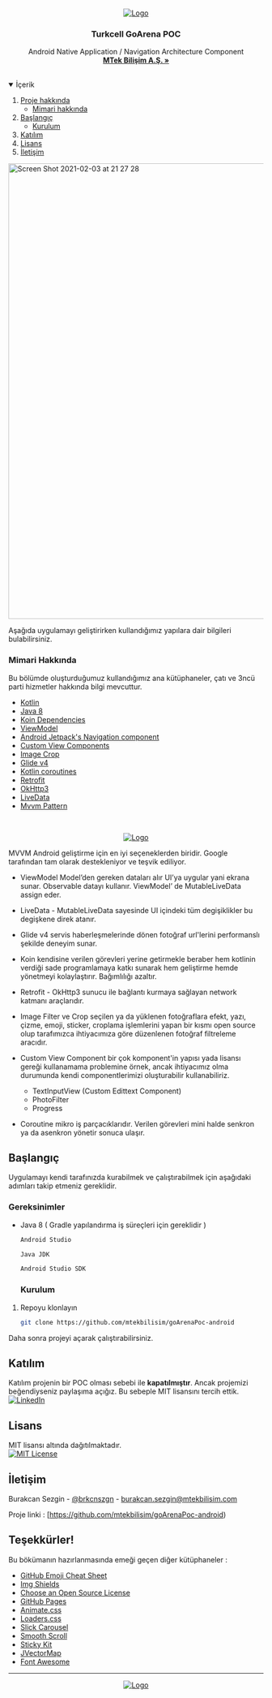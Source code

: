 
<!-- PROJECT LOGO -->
<br />
<p align="center">
  <a href="https://github.com/mtekbilisim">
    <img src="https://www.cioupdate.com.tr/wp-content/uploads/2020/06/poc.jpg" alt="Logo">
  </a>

<h3 align="center">Turkcell GoArena POC</h3>

  <p align="center">
    Android Native Application /  Navigation Architecture Component
    <br />
    <a href="http://www.mtekbilisim.com"><strong>MTek Bilişim A.Ş. »</strong></a>
    <br />
    <br />
  </p>
</p>

<!-- TABLE OF CONTENTS -->
<details open="open">
  <summary>İçerik</summary>
  <ol>
    <li>
      <a href="#about-the-project">Proje hakkında</a>
      <ul>
        <li><a href="#built-with">Mimari hakkında</a></li>
      </ul>
    </li>
    <li>
      <a href="#getting-started">Başlangıç</a>
      <ul>
        <li><a href="#installation">Kurulum</a></li>
      </ul>
    </li>
    <li><a href="#contributing">Katılım</a></li>
    <li><a href="#license">Lisans</a></li>
    <li><a href="#contact">İletişim</a></li>
  </ol>
</details>

<img width="898" alt="Screen Shot 2021-02-03 at 21 27 28" src="https://user-images.githubusercontent.com/34453671/106792295-02d35100-6667-11eb-97d6-ca519c2a2056.png" alt="Logo">


Aşağıda uygulamayı geliştirirken kullandığımız yapılara dair bilgileri bulabilirsiniz.

### Mimari Hakkında

Bu bölümde oluşturduğumuz kullandığımız ana kütüphaneler, çatı ve 3ncü parti hizmetler hakkında bilgi mevcuttur.

* [Kotlin](https://kotlinlang.org/)
* [Java 8](https://www.oracle.com/tr/java/technologies/javase-jdk8-downloads.html)
* [Koin Dependencies](https://insert-koin.io)
* [ViewModel](https://developer.android.com/topic/libraries/architecture/viewmodel?gclid=CjwKCAiAsOmABhAwEiwAEBR0ZmX9hYu395Djcu7p85bjdTzYDHVx2RC9eUfaxuN2Ez2WbRpt1vYHGRoCg8MQAvD_BwE&gclsrc=aw.ds)
* [Android Jetpack's Navigation component](https://developer.android.com/guide/navigation)
* [Custom View Components](https://developer.android.com/guide/topics/ui/custom-components)
* [Image Crop](https://github.com/igreenwood/SimpleCropView)
* [Glide v4](https://bumptech.github.io/glide/)
* [Kotlin coroutines](https://developer.android.com/kotlin/coroutines?gclid=CjwKCAiAsOmABhAwEiwAEBR0ZsmldRBZG-OZsDLssJfpn-6IX0JO-hNMxeXbAMElP8pkmziUrj-rCBoC3-sQAvD_BwE&gclsrc=aw.ds)
* [Retrofit](https://square.github.io/#android)
* [OkHttp3](https://square.github.io/okhttp/)
* [LiveData](https://developer.android.com/topic/libraries/architecture/livedata)
* [Mvvm Pattern](https://developer.android.com/jetpack/guide)


<br />
<p align="center">
  <a href="https://github.com/mtekbilisim">
    <img src="https://user-images.githubusercontent.com/34453671/106795233-e20cfa80-666a-11eb-8cb1-22e9c9c85409.png" alt="Logo">
  </a>
</p>

MVVM Android geliştirme için en iyi seçeneklerden biridir. Google tarafından tam olarak destekleniyor ve teşvik ediliyor.

* ViewModel Model’den gereken dataları alır UI’ya uygular yani ekrana sunar. Observable datayı kullanır. ViewModel’ de MutableLiveData assign eder. 
* LiveData - MutableLiveData sayesinde UI içindeki tüm degişiklikler bu degişkene direk atanır.
* Glide v4 servis haberleşmelerinde dönen fotoğraf url'lerini performanslı şekilde deneyim sunar.
* Koin kendisine verilen görevleri yerine getirmekle beraber hem kotlinin verdiği sade programlamaya katkı sunarak hem geliştirme hemde yönetmeyi kolaylaştırır. Bağımlılığı azaltır.
* Retrofit - OkHttp3  sunucu ile bağlantı kurmaya sağlayan network katmanı araçlarıdır.
* Image Filter ve Crop seçilen ya da yüklenen fotoğraflara efekt, yazı, çizme, emoji, sticker, croplama işlemlerini yapan bir kısmı open source olup tarafımızca ihtiyacımıza göre düzenlenen
  fotoğraf filtreleme aracıdır.
* Custom View Component bir çok komponent'in yapısı yada lisansı gereği kullanamama problemine örnek, ancak ihtiyacımız olma durumunda kendi componentlerimizi oluşturabilir kullanabiliriz.
    * TextInputView (Custom Edittext Component)
    * PhotoFilter
    * Progress
    
* Coroutine mikro iş parçacıklarıdır. Verilen görevleri mini halde senkron ya da asenkron yönetir sonuca ulaşır.

<!-- GETTING STARTED -->
## Başlangıç

Uygulamayı kendi tarafınızda kurabilmek ve çalıştırabilmek için aşağıdaki adımları takip etmeniz gereklidir.

### Gereksinimler

* Java 8 ( Gradle yapılandırma iş süreçleri için gereklidir )
  ```sh
  Android Studio
  ```
   ```sh
  Java JDK
  ```
   ```sh
  Android Studio SDK
  ```
  
  ### Kurulum

1. Repoyu klonlayın
   ```sh
   git clone https://github.com/mtekbilisim/goArenaPoc-android
   ```
 Daha sonra projeyi açarak çalıştırabilirsiniz.
 
 <!-- CONTRIBUTING -->
## Katılım

Katılım projenin bir POC olması sebebi ile **kapatılmıştır**. Ancak projemizi beğendiyseniz paylaşıma açığız. Bu sebeple MIT lisansını tercih ettik.</br>
[![LinkedIn][linkedin-shield]][linkedin-url]
<!-- LICENSE -->
## Lisans

MIT lisansı altında dağıtılmaktadır.</br>
[![MIT License][license-shield]][license-url]


<!-- CONTACT -->
## İletişim

Burakcan Sezgin - [@brkcnszgn](https://www.linkedin.com/brkcnszgn/) - burakcan.sezgin@mtekbilisim.com

Proje linki : [https://github.com/mtekbilisim/goArenaPoc-android)



<!-- ACKNOWLEDGEMENTS -->
## Teşekkürler!
Bu bökümanın hazırlanmasında emeği geçen diğer kütüphaneler : 
* [GitHub Emoji Cheat Sheet](https://www.webpagefx.com/tools/emoji-cheat-sheet)
* [Img Shields](https://shields.io)
* [Choose an Open Source License](https://choosealicense.com)
* [GitHub Pages](https://pages.github.com)
* [Animate.css](https://daneden.github.io/animate.css)
* [Loaders.css](https://connoratherton.com/loaders)
* [Slick Carousel](https://kenwheeler.github.io/slick)
* [Smooth Scroll](https://github.com/cferdinandi/smooth-scroll)
* [Sticky Kit](http://leafo.net/sticky-kit)
* [JVectorMap](http://jvectormap.com)
* [Font Awesome](https://fontawesome.com)

<!-- MARKDOWN LINKS & IMAGES -->
<!-- https://www.markdownguide.org/basic-syntax/#reference-style-links -->
[license-shield]: https://img.shields.io/github/license/othneildrew/Best-README-Template.svg?style=for-the-badge
[license-url]: https://opensource.org/licenses/MIT
[linkedin-shield]: https://img.shields.io/badge/-LinkedIn-black.svg?style=for-the-badge&logo=linkedin&colorB=555
[linkedin-url]: https://linkedin.com/in/emrahtoy
[product-screenshot]: images/screenshot.png

-------------
<p align="center">
  <a href="http://www.mtekbilisim.com/">
    <img src="http://www.mtekbilisim.com/img/logo.png" alt="Logo">
  </a>
</p>
